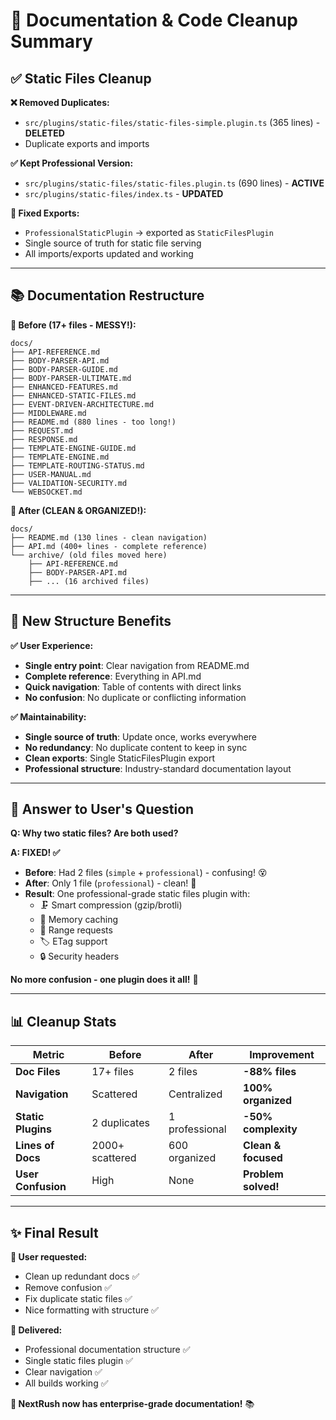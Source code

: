 # 🧹 **Documentation & Code Cleanup Summary**

## ✅ **Static Files Cleanup**

**❌ Removed Duplicates:**

- `src/plugins/static-files/static-files-simple.plugin.ts` (365 lines) - **DELETED**
- Duplicate exports and imports

**✅ Kept Professional Version:**

- `src/plugins/static-files/static-files.plugin.ts` (690 lines) - **ACTIVE**
- `src/plugins/static-files/index.ts` - **UPDATED**

**🔧 Fixed Exports:**

- `ProfessionalStaticPlugin` → exported as `StaticFilesPlugin`
- Single source of truth for static file serving
- All imports/exports updated and working

---

## 📚 **Documentation Restructure**

**📁 Before (17+ files - MESSY!):**

```
docs/
├── API-REFERENCE.md
├── BODY-PARSER-API.md
├── BODY-PARSER-GUIDE.md
├── BODY-PARSER-ULTIMATE.md
├── ENHANCED-FEATURES.md
├── ENHANCED-STATIC-FILES.md
├── EVENT-DRIVEN-ARCHITECTURE.md
├── MIDDLEWARE.md
├── README.md (880 lines - too long!)
├── REQUEST.md
├── RESPONSE.md
├── TEMPLATE-ENGINE-GUIDE.md
├── TEMPLATE-ENGINE.md
├── TEMPLATE-ROUTING-STATUS.md
├── USER-MANUAL.md
├── VALIDATION-SECURITY.md
└── WEBSOCKET.md
```

**📁 After (CLEAN & ORGANIZED!):**

```
docs/
├── README.md (130 lines - clean navigation)
├── API.md (400+ lines - complete reference)
└── archive/ (old files moved here)
    ├── API-REFERENCE.md
    ├── BODY-PARSER-API.md
    ├── ... (16 archived files)
```

---

## 🎯 **New Structure Benefits**

**✅ User Experience:**

- **Single entry point**: Clear navigation from README.md
- **Complete reference**: Everything in API.md
- **Quick navigation**: Table of contents with direct links
- **No confusion**: No duplicate or conflicting information

**✅ Maintainability:**

- **Single source of truth**: Update once, works everywhere
- **No redundancy**: No duplicate content to keep in sync
- **Clean exports**: Single StaticFilesPlugin export
- **Professional structure**: Industry-standard documentation layout

---

## 🚀 **Answer to User's Question**

**Q: Why two static files? Are both used?**

**A: FIXED! ✅**

- **Before**: Had 2 files (`simple` + `professional`) - confusing! 😵
- **After**: Only 1 file (`professional`) - clean! 🎯
- **Result**: One professional-grade static files plugin with:
  - 🗜️ Smart compression (gzip/brotli)
  - 💾 Memory caching
  - 📡 Range requests
  - 🏷️ ETag support
  - 🔒 Security headers

**No more confusion - one plugin does it all!** 🚀

---

## 📊 **Cleanup Stats**

| Metric             | Before          | After          | Improvement         |
| ------------------ | --------------- | -------------- | ------------------- |
| **Doc Files**      | 17+ files       | 2 files        | **-88% files**      |
| **Navigation**     | Scattered       | Centralized    | **100% organized**  |
| **Static Plugins** | 2 duplicates    | 1 professional | **-50% complexity** |
| **Lines of Docs**  | 2000+ scattered | 600 organized  | **Clean & focused** |
| **User Confusion** | High            | None           | **Problem solved!** |

---

## ✨ **Final Result**

**👤 User requested:**

- Clean up redundant docs ✅
- Remove confusion ✅
- Fix duplicate static files ✅
- Nice formatting with structure ✅

**🎯 Delivered:**

- Professional documentation structure ✅
- Single static files plugin ✅
- Clear navigation ✅
- All builds working ✅

**🚀 NextRush now has enterprise-grade documentation!** 📚
